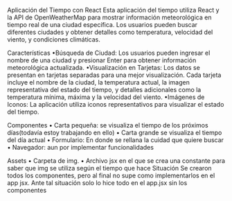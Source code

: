 Aplicación del Tiempo con React
Esta aplicación del tiempo utiliza React y la API de OpenWeatherMap para mostrar información meteorológica en tiempo real de una ciudad específica. Los usuarios pueden buscar diferentes ciudades y obtener detalles como temperatura, velocidad del viento, y condiciones climáticas.

Características
•Búsqueda de Ciudad: Los usuarios pueden ingresar el nombre de una ciudad y presionar Enter para obtener información meteorológica actualizada.
•Visualización en Tarjetas: Los datos se presentan en tarjetas separadas para una mejor visualización. Cada tarjeta incluye el nombre de la ciudad, la 
 temperatura actual, la imagen representativa del estado del tiempo, y detalles adicionales como la temperatura mínima, máxima y la velocidad del viento.
•Imágenes de Iconos: La aplicación utiliza iconos representativos para visualizar el estado del tiempo.

Componentes
•	Carta pequeña: se visualiza el tiempo de los próximos días(todavía estoy trabajando en ello)
•	Carta grande se visualiza el tiempo del día actual
•	Formulario: En donde se rellana la cuidad que quiere buscar
•	Navegador: aun por implementar funcionalidades

Assets
•	Carpeta de img.
•	Archivo jsx en el que se crea una constante para saber que img se utiliza según el tiempo que hace Situación Se crearon todos los componentes, pero al final no supe como implementarlos en el app jsx. Ante tal situación solo lo hice todo en el app.jsx sin los componentes

